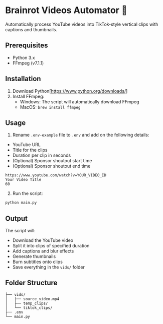 # Brainrot Videos Automator 🎥

Automatically process YouTube videos into TikTok-style vertical clips with captions and thumbnails.

## Prerequisites
- Python 3.x
- FFmpeg (v7.1.1)

## Installation
1. Download Python[https://www.python.org/downloads/]
2. Install FFmpeg:
   - Windows: The script will automatically download FFmpeg
   - MacOS: `brew install ffmpeg`

## Usage
1. Rename `.env-example` file to `.env` and add on the following details:
- YouTube URL
- Title for the clips
- Duration per clip in seconds
- (Optional) Sponsor shoutout start time
- (Optional) Sponsor shoutout end time

```example
https://www.youtube.com/watch?v=YOUR_VIDEO_ID
Your Video Title
60
```

2. Run the script:
```bash
python main.py
```

## Output

The script will:
- Download the YouTube video
- Split it into clips of specified duration
- Add captions and blur effects
- Generate thumbnails
- Burn subtitles onto clips
- Save everything in the `vids/` folder

## Folder Structure

```
├── vids/
│   ├── source_video.mp4
│   ├── temp_clips/
│   └── tiktok_clips/
├── .env
└── main.py
```